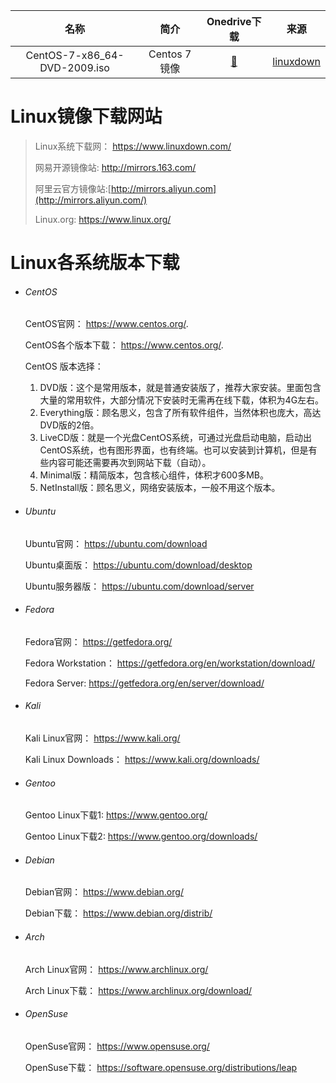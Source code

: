 |             名称             |     简介     |                         Onedrive下载                         |                  来源                   |
| :--------------------------: | :----------: | :----------------------------------------------------------: | :-------------------------------------: |
| CentOS-7-x86_64-DVD-2009.iso | Centos 7镜像 | [🔰](https://tny6h-my.sharepoint.com/:u:/g/personal/jinmingyang_tny6h_onmicrosoft_com/Ee507T-uU7VJoDG6iLzi-fYBCeSEuvstgAWEzU8gNdp82w?e=ygDfWA) | [linuxdown](https://www.linuxdown.com/) |

# Linux镜像下载网站

> Linux系统下载网： https://www.linuxdown.com/
>
> 网易开源镜像站: http://mirrors.163.com/
>
> 阿里云官方镜像站:[http://mirrors.aliyun.com](http://mirrors.aliyun.com/)
>
> Linux.org: https://www.linux.org/



# Linux各系统版本下载

- ###### CentOS

  CentOS官网： https://www.centos.org/.

  CentOS各个版本下载： https://www.centos.org/.

  CentOS 版本选择：

  1. DVD版：这个是常用版本，就是普通安装版了，推荐大家安装。里面包含大量的常用软件，大部分情况下安装时无需再在线下载，体积为4G左右。    
  2. Everything版：顾名思义，包含了所有软件组件，当然体积也庞大，高达DVD版的2倍。
  3. LiveCD版：就是一个光盘CentOS系统，可通过光盘启动电脑，启动出CentOS系统，也有图形界面，也有终端。也可以安装到计算机，但是有些内容可能还需要再次到网站下载（自动）。
  4. Minimal版：精简版本，包含核心组件，体积才600多MB。
  5. NetInstall版：顾名思义，网络安装版本，一般不用这个版本。

- ###### Ubuntu

  Ubuntu官网： https://ubuntu.com/download

  Ubuntu桌面版： https://ubuntu.com/download/desktop

  Ubuntu服务器版： https://ubuntu.com/download/server

- ###### Fedora

  Fedora官网： https://getfedora.org/

  Fedora Workstation： https://getfedora.org/en/workstation/download/

  Fedora Server: https://getfedora.org/en/server/download/

- ###### Kali

  Kali Linux官网： https://www.kali.org/

  Kali Linux Downloads： https://www.kali.org/downloads/

- ###### Gentoo

  Gentoo Linux下载1: https://www.gentoo.org/

  Gentoo Linux下载2: https://www.gentoo.org/downloads/

- ###### Debian

  Debian官网： https://www.debian.org/

  Debian下载： https://www.debian.org/distrib/

- ###### Arch

  Arch Linux官网： https://www.archlinux.org/

  Arch Linux下载： https://www.archlinux.org/download/

- ###### OpenSuse

  OpenSuse官网： https://www.opensuse.org/

  OpenSuse下载： https://software.opensuse.org/distributions/leap
